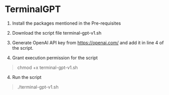# TerminalGPT
1. Install the packages mentioned in the Pre-requisites

2. Download the script file terminal-gpt-v1.sh

3. Generate OpenAI API key from https://openai.com/ and add it in line 4 of the script. 

4. Grant execution permission for the script

> chmod +x terminal-gpt-v1.sh

4. Run the script

> ./terminal-gpt-v1.sh
